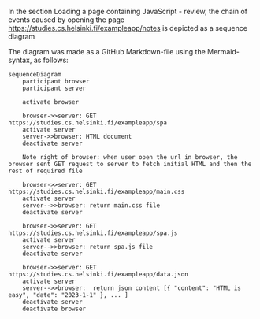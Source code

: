 In the section Loading a page containing JavaScript - review, the chain of events caused by opening the page https://studies.cs.helsinki.fi/exampleapp/notes is depicted as a sequence diagram

The diagram was made as a GitHub Markdown-file using the Mermaid-syntax, as follows:

```mermaid
sequenceDiagram
    participant browser
    participant server

    activate browser

    browser->>server: GET https://studies.cs.helsinki.fi/exampleapp/spa
    activate server
    server->>browser: HTML document
    deactivate server

    Note right of browser: when user open the url in browser, the browser sent GET request to server to fetch initial HTML and then the rest of required file
    
    browser->>server: GET https://studies.cs.helsinki.fi/exampleapp/main.css
    activate server
    server-->>browser: return main.css file
    deactivate server

    browser->>server: GET https://studies.cs.helsinki.fi/exampleapp/spa.js
    activate server
    server-->>browser: return spa.js file
    deactivate server

    browser->>server: GET https://studies.cs.helsinki.fi/exampleapp/data.json
    activate server
    server-->>browser:  return json content [{ "content": "HTML is easy", "date": "2023-1-1" }, ... ]
    deactivate server
    deactivate browser
